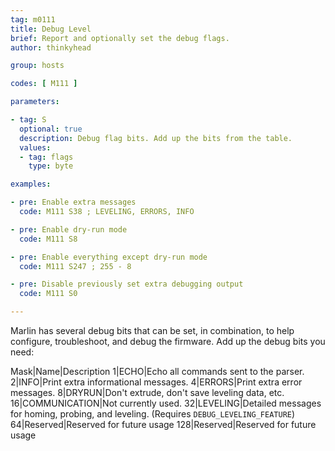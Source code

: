 ```yaml
---
tag: m0111
title: Debug Level
brief: Report and optionally set the debug flags.
author: thinkyhead

group: hosts

codes: [ M111 ]

parameters:

- tag: S
  optional: true
  description: Debug flag bits. Add up the bits from the table.
  values:
  - tag: flags
    type: byte

examples:

- pre: Enable extra messages
  code: M111 S38 ; LEVELING, ERRORS, INFO

- pre: Enable dry-run mode
  code: M111 S8

- pre: Enable everything except dry-run mode
  code: M111 S247 ; 255 - 8

- pre: Disable previously set extra debugging output
  code: M111 S0

---
```


Marlin has several debug bits that can be set, in combination, to help configure, troubleshoot, and debug the firmware. Add up the debug bits you need:

Mask|Name|Description
1|ECHO|Echo all commands sent to the parser.
2|INFO|Print extra informational messages.
4|ERRORS|Print extra error messages.
8|DRYRUN|Don't extrude, don't save leveling data, etc.
16|COMMUNICATION|Not currently used.
32|LEVELING|Detailed messages for homing, probing, and leveling. (Requires `DEBUG_LEVELING_FEATURE`)
64|Reserved|Reserved for future usage
128|Reserved|Reserved for future usage
